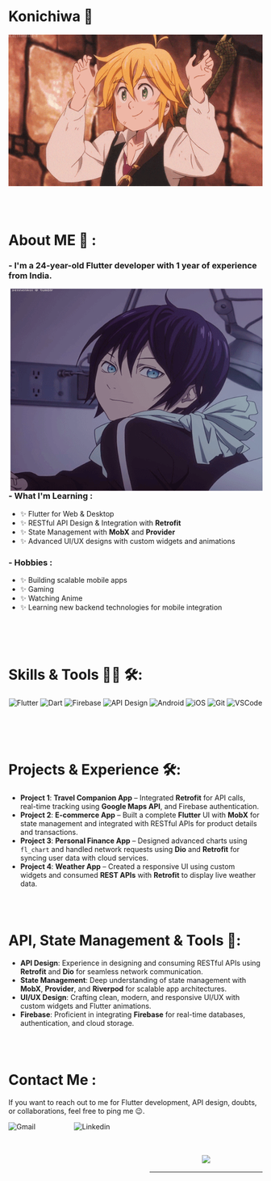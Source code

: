 # Konichiwa 👋

<div align="center">
<img height="300" width="700" alt="GIF" align="center" src="https://github.com/Karan-Trips/Karan-Trips/blob/main/assets/208593.gif">
</div>

</br>
</br>
</br>

# About ME 💬 :

### - I'm a 24-year-old Flutter developer with 1 year of experience from India.

<img height="400" width="500" alt="GIF" align="right" src="https://github.com/Karan-Trips/Karan-Trips/blob/main/assets/13626.gif">

### - What I'm Learning :
- ✨ Flutter for Web & Desktop
- ✨ RESTful API Design & Integration with **Retrofit**
- ✨ State Management with **MobX** and **Provider**
- ✨ Advanced UI/UX designs with custom widgets and animations

### - Hobbies : 
- ✨ Building scalable mobile apps
- ✨ Gaming
- ✨ Watching Anime
- ✨ Learning new backend technologies for mobile integration

</br>
</br>
</br>

# Skills & Tools 👨‍💻 🛠:

<p align="center">

<!-- Add Flutter and relevant tools -->
<img src="https://img.icons8.com/color/452/flutter.png" alt="Flutter" width="120" height="85">
<img src="https://img.icons8.com/color/452/dart.png" alt="Dart" width="120" height="85">
<img src="https://img.icons8.com/color/344/firebase.png" alt="Firebase" width="120" height="85">
<img src="https://img.icons8.com/color/344/api-settings.png" alt="API Design" width="120" height="85">
<img src="https://e7.pngegg.com/pngimages/718/930/png-clipart-android-software-development-android-fictional-character-mobile-app-development-thumbnail.png" alt="Android" width="120" height="85">
<img src="https://img.icons8.com/ios-filled/344/ios-logo.png" alt="iOS" width="120" height="85">
<img src="https://img.icons8.com/color/452/git.png" alt="Git" width="120" height="70">
<img src="https://img.icons8.com/color/344/visual-studio-code-2019.png" alt="VSCode" width="120" height="70">
</p>

</br>
</br>
</br>

# Projects & Experience 🛠️:

- **Project 1**: **Travel Companion App** – Integrated **Retrofit** for API calls, real-time tracking using **Google Maps API**, and Firebase authentication.
- **Project 2**: **E-commerce App** – Built a complete **Flutter** UI with **MobX** for state management and integrated with RESTful APIs for product details and transactions.
- **Project 3**: **Personal Finance App** – Designed advanced charts using `fl_chart` and handled network requests using **Dio** and **Retrofit** for syncing user data with cloud services.
- **Project 4**: **Weather App** – Created a responsive UI using custom widgets and consumed **REST APIs** with **Retrofit** to display live weather data.

</br>
</br>

# API, State Management & Tools 🚀:

- **API Design**: Experience in designing and consuming RESTful APIs using **Retrofit** and **Dio** for seamless network communication.
- **State Management**: Deep understanding of state management with **MobX**, **Provider**, and **Riverpod** for scalable app architectures.
- **UI/UX Design**: Crafting clean, modern, and responsive UI/UX with custom widgets and Flutter animations.
- **Firebase**: Proficient in integrating **Firebase** for real-time databases, authentication, and cloud storage.

</br>
</br>

# Contact Me :

<p>

If you want to reach out to me for Flutter development, API design, doubts, or collaborations, feel free to ping me 😉.

<a href="mailto:karanboss652@gmail.com">
 <img align="left" alt="Gmail" width="130" height="150" src="https://img.icons8.com/fluent/452/gmail.png" />
</a>
<a href="https://www.linkedin.com/in/karan-shankar-tripathi-86037b1b3/">
  <img align="left" alt="Linkedin" width="150" height="150" src="https://img.icons8.com/color/452/linkedin.png" />
</br>
</br>
</br>
</a>

<p align="center" >  
  <a href="https://github.com/anuraghazra/github-readme-stats"> 
<img  src="https://github-readme-stats.vercel.app/api?username=Karan-Trips&&show_icons=true&theme=radical"/>
  </a>
</p>

*************
